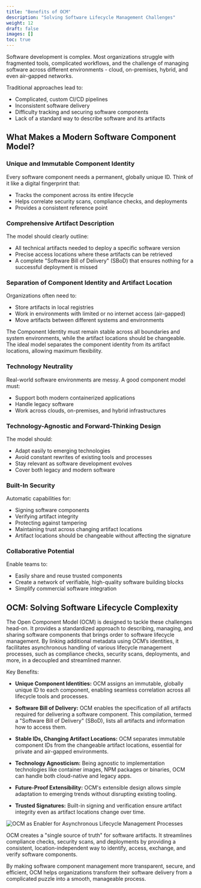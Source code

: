 ```yaml
---
title: "Benefits of OCM"
description: "Solving Software Lifecycle Management Challenges"
weight: 12
draft: false
images: []
toc: true
---
```


Software development is complex. Most organizations struggle with fragmented tools, complicated workflows, and the challenge of managing software across different environments - cloud, on-premises, hybrid, and even air-gapped networks.

Traditional approaches lead to:

- Complicated, custom CI/CD pipelines
- Inconsistent software delivery
- Difficulty tracking and securing software components
- Lack of a standard way to describe software and its artifacts

## What Makes a Modern Software Component Model?

### Unique and Immutable Component Identity

Every software component needs a permanent, globally unique ID. Think of it like a digital fingerprint that:

- Tracks the component across its entire lifecycle
- Helps correlate security scans, compliance checks, and deployments
- Provides a consistent reference point

### Comprehensive Artifact Description

The model should clearly outline:

- All technical artifacts needed to deploy a specific software version
- Precise access locations where these artifacts can be retrieved
- A complete "Software Bill of Delivery" (SBoD) that ensures nothing for a successful deployment is missed

### Separation of Component Identity and Artifact Location

Organizations often need to:

- Store artifacts in local registries
- Work in environments with limited or no internet access (air-gapped)
- Move artifacts between different systems and environments

The Component Identity must remain stable across all boundaries and system environments, while the artifact locations should be changeable. The ideal model separates the component identity from its artifact locations, allowing maximum flexibility.

### Technology Neutrality

Real-world software environments are messy. A good component model must:

- Support both modern containerized applications
- Handle legacy software
- Work across clouds, on-premises, and hybrid infrastructures

### Technology-Agnostic and Forward-Thinking Design

The model should:

- Adapt easily to emerging technologies
- Avoid constant rewrites of existing tools and processes
- Stay relevant as software development evolves
- Cover both legacy and modern software

### Built-In Security

Automatic capabilities for:

- Signing software components
- Verifying artifact integrity
- Protecting against tampering
- Maintaining trust across changing artifact locations
- Artifact locations should be changeable without affecting the signature

### Collaborative Potential

Enable teams to:

- Easily share and reuse trusted components
- Create a network of verifiable, high-quality software building blocks
- Simplify commercial software integration

## OCM: Solving Software Lifecycle Complexity

The Open Component Model (OCM) is designed to tackle these challenges head-on. It provides a standardized approach to describing, managing, and sharing software components that brings order to software lifecycle management. By linking additional metadata using OCM’s identities, it facilitates asynchronous handling of various lifecycle management processes, such as compliance checks, security scans, deployments, and more, in a decoupled and streamlined manner.

Key Benefits:

- **Unique Component Identities:** OCM assigns an immutable, globally unique ID to each component, enabling seamless correlation across all lifecycle tools and processes.

- **Software Bill of Delivery:** OCM enables the specification of all artifacts required for delivering a software component. This compilation, termed a "Software Bill of Delivery" (SBoD), lists all artifacts and information how to access them.

- **Stable IDs, Changing Artifact Locations:** OCM separates immutable component IDs from the changeable artifact locations, essential for private and air-gapped environments.

- **Technology Agnosticism:** Being agnostic to implementation technologies like container images, NPM packages or binaries, OCM can handle both cloud-native and legacy apps.

- **Future-Proof Extensibility:** OCM's extensible design allows simple adaptation to emerging trends without disrupting existing tooling.

- **Trusted Signatures:** Built-in signing and verification ensure artifact integrity even as artifact locations change over time.

![OCM as Enabler for Asynchronous Lifecycle Management Processes](/images/ocm-benefits-lm-processes-with-ocm-bluebg.png)

OCM creates a "single source of truth" for software artifacts. It streamlines compliance checks, security scans, and deployments by providing a consistent, location-independent way to identify, access, exchange, and verify software components.

By making software component management more transparent, secure, and efficient, OCM helps organizations transform their software delivery from a complicated puzzle into a smooth, manageable process.
